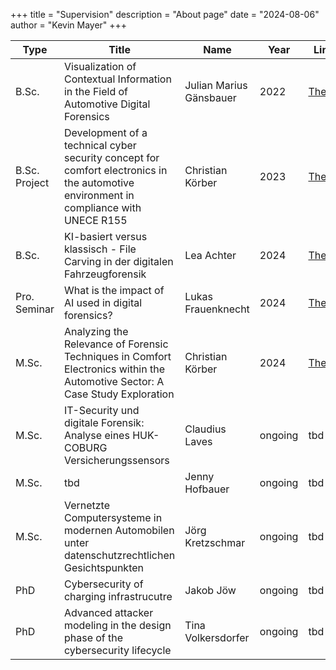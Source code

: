 +++
title = "Supervision"
description = "About page"
date = "2024-08-06"
author = "Kevin Mayer"
+++

| Type | Title | Name | Year | Link |
| ---- | ----- | ---- | ---- | ---- |
| B.Sc. | Visualization of Contextual Information in the Field of Automotive Digital Forensics | Julian Marius Gänsbauer | 2022 | [Thesis](/thesis/julian-ba-final.pdf) |
| B.Sc. Project | Development of a technical cyber security concept for comfort electronics in the automotive environment in compliance with UNECE R155 | Christian Körber | 2023 | [Thesis](/thesis/Development_of_a_technical_cybersecurity_concept_for_comfort_electronics_in_the_automotive_environment.pdf) |
| B.Sc. | KI-basiert versus klassisch - File Carving in der digitalen Fahrzeugforensik | Lea Achter | 2024 | [Thesis](/thesis/KI_basiert_versus_klassisch_File_Carving_in_der_digitalen_Fahrzeugforensik.pdf) |
| Pro. Seminar | What is the impact of AI used in digital forensics? | Lukas Frauenknecht | 2024 | [Thesis](/thesis/Lukas_Frauenknecht_ProSemER-SS24_final_Version.pdf) |
| M.Sc. | Analyzing the Relevance of Forensic Techniques in Comfort Electronics within the Automotive Sector: A Case Study Exploration | Christian Körber | 2024 | [Thesis](/thesis/Analyzing_the_Relevance_of_Forensic_Techniques_in_Comfort_Electronics_within_the_Automotive_Sector__A_Case_Study_Exploration.pdf) |
| M.Sc. | IT-Security und digitale Forensik: Analyse eines HUK-COBURG Versicherungssensors | Claudius Laves | ongoing | tbd |
| M.Sc. | tbd | Jenny Hofbauer | ongoing | tbd |
| M.Sc. | Vernetzte Computersysteme in modernen Automobilen unter datenschutzrechtlichen Gesichtspunkten | Jörg Kretzschmar | ongoing | tbd |
| PhD | Cybersecurity of charging infrastrucutre | Jakob Jöw | ongoing | tbd |
| PhD | Advanced attacker modeling in the design phase of the cybersecurity lifecycle | Tina Volkersdorfer | ongoing | tbd |
